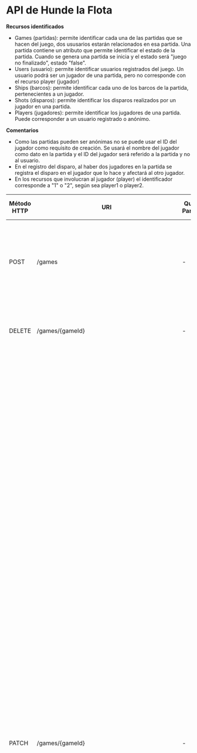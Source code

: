 # API de Hunde la Flota

**Recursos identificados**
- Games (partidas): permite identificar cada una de las partidas que se hacen del juego, dos ususarios estarán relacionados en esa partida.
  Una partida contiene un atributo que permite identificar el estado de la partida. Cuando se genera una partida se inicia y el estado será "juego no finalizado", estado "false".
- Users (usuario): permite identificar usuarios registrados del juego. Un usuario podrá ser un jugador de una partida, pero no corresponde con el recurso player (jugador)
- Ships (barcos): permite identificar cada uno de los barcos de la partida, pertenecientes a un jugador.
- Shots (disparos): permite identificar los disparos realizados por un jugador en una partida.
- Players (jugadores): permite identificar los jugadores de una partida. Puede corresponder a un usuario registrado o anónimo.


**Comentarios**
- Como las partidas pueden ser anónimas no se puede usar el ID del jugador como requisito de creación. Se usará el nombre del jugador como dato en la partida y el ID del jugador será referido a la partida y no al usuario.
- En el registro del disparo, al haber dos jugadores en la partida se registra el disparo en el jugador que lo hace y afectará al otro jugador.
- En los recursos que involucran al jugador (player) el identificador corresponde a "1" o "2", según sea player1 o player2.


| Método HTTP  | URI                | Query Params | Request Body | Response Body    | Códigos HTTP de respuesta |
|--------------|--------------------|--------------|--------------|------------------|-------------------------|
| POST         | /games            | -            | `{"player1": {"name": "Player 1"}, "player2": {"name": "Player 2"}}` | `{"gameId": 1, "gameComplete": false, "winner": null, "player1": {"name": "Player 1", "boats": [], "shots": []}, "player2": {"name": "Player 2", "boats": [], "shots": []}}}` | 201 Created<br/>400 Bad Request<br/>404 Bad Request<br/>500 Internal Server Error |
| DELETE       | /games/{gameId}  | -            | -                 | `{"message": "Game deleted"}` | 200 OK<br/>404 Not Found<br/>500 Internal Server Error |
| PATCH        | /games/{gameId}  | -            | `{"gameComplete": true}` | `{"gameId": 1, "gameComplete": true, "winner": "player1", "player1": {"name": "Player 1", "boats": [{"name": "Boat 1", "location": [A1, A2, A3, A4],"status": [false, false, false, false]},{"name": "Boat 2", "location": [C2, D2, E2], "status": [false, true, false]},{"name": "Boat 3", "location": [G7, G8, G9], "status": [false, false, false]},{"name": "Boat 4", "location": [D8, E8], "status": [false, true]},{"name": "Boat 5", "location": [J1, J2], "status": [false, false]},{"name": "Boat 6", "location": [A10, B10], "status": [true, false]},{"name": "Boat 7", "location": [J5], "status": [false]},{"name": "Boat 8", "location": [H3], "status": [true]},{"name": "Boat 9", "location": [D5], "status": [true]},{"name": "Boat 10", "location": [A7], "status": [false]}], "shots": [J7, J8, J9, J10, F7, F8, F9, G1, G2, G3, B3, C3, C7, D7, E1, E2, F5, H10, J4, B9, A3, A5, D10, F10]}, "player2": {"name": "Player 2", "boats": [{"name": "Boat 1", "location": [J7, J8, J9, J10], "status": [true, true, true, true]},{"name": "Boat 2", "location": [F7, F8, F9], "status": [true, true, true]},{"name": "Boat 3", "location": [G1, G2, G3], "status": [true, true, true]},{"name": "Boat 4", "location": [B3, C3], "status": [true, true]},{"name": "Boat 5", "location": [C7, D7], "status": [true, true]},{"name": "Boat 6", "location": [E1, E2], "status": [true, true]},{"name": "Boat 7", "location": [F5], "status": [true]},{"name": "Boat 8", "location": [H10], "status": [true]},{"name": "Boat 9", "location": [J4], "status": [true]},{"name": "Boat 10", "location": [B9], "status": [true]}], "shots": [D2, E8, A10, H3, D5, A6, A9, B1, B5, C5, C8, C10, D1, E5, E6, E10, F2, G5, G10, H1, H6, I2, I4, I6]}}}` | 200 OK<br/>400 Bad Request<br/>404 Not Found<br/>500 Internal Server Error |
| GET          | /games/{gameId}   | -            | -                   | `{"game": {"gameId": 1, "gameComplete": true, "winner": "player1", "player1": {"name": "Player 1", "boats": [{"name": "Boat 1", "location": [A1, A2, A3, A4],"status": [false, false, false, false]},{"name": "Boat 2", "location": [C2, D2, E2], "status": [false, true, false]},{"name": "Boat 3", "location": [G7, G8, G9], "status": [false, false, false]},{"name": "Boat 4", "location": [D8, E8], "status": [false, true]},{"name": "Boat 5", "location": [J1, J2], "status": [false, false]},{"name": "Boat 6", "location": [A10, B10], "status": [true, false]},{"name": "Boat 7", "location": [J5], "status": [false]},{"name": "Boat 8", "location": [H3], "status": [true]},{"name": "Boat 9", "location": [D5], "status": [true]},{"name": "Boat 10", "location": [A7], "status": [false]}], "shots": [J7, J8, J9, J10, F7, F8, F9, G1, G2, G3, B3, C3, C7, D7, E1, E2, F5, H10, J4, B9, A3, A5, D10, F10]}, "player2": {"name": "Player 2", "boats": [{"name": "Boat 1", "location": [J7, J8, J9, J10], "status": [true, true, true, true]},{"name": "Boat 2", "location": [F7, F8, F9], "status": [true, true, true]},{"name": "Boat 3", "location": [G1, G2, G3], "status": [true, true, true]},{"name": "Boat 4", "location": [B3, C3], "status": [true, true]},{"name": "Boat 5", "location": [C7, D7], "status": [true, true]},{"name": "Boat 6", "location": [E1, E2], "status": [true, true]},{"name": "Boat 7", "location": [F5], "status": [true]},{"name": "Boat 8", "location": [H10], "status": [true]},{"name": "Boat 9", "location": [J4], "status": [true]},{"name": "Boat 10", "location": [B9], "status": [true]}], "shots": [D2, E8, A10, H3, D5, A6, A9, B1, B5, C5, C8, C10, D1, E5, E6, E10, F2, G5, G10, H1, H6, I2, I4, I6]}}}}` | 200 OK<br/>404 Bad Request<br/>500 Internal Server Error |
| POST         | /games/{gameId}/players/{playerId}/ships  | -            | `{"name": "Boat 1", "location": [A1, A2, A3]}` | `{"gameId": 1, "player1": {"name": "Player 1", "boats": [{"name": "Boat 1", "location": [A1, A2, A3, A4],"status": [false, false, false, false]},{"name": "Boat 2", "location": [C2, D2, E2], "status": [false, true, false]},{"name": "Boat 3", "location": [G7, G8, G9], "status": [false, false, false]},{"name": "Boat 4", "location": [D8, E8], "status": [false, true]},{"name": "Boat 5", "location": [J1, J2], "status": [false, false]},{"name": "Boat 6", "location": [A10, B10], "status": [true, false]},{"name": "Boat 7", "location": [J5], "status": [false]},{"name": "Boat 8", "location": [H3], "status": [true]},{"name": "Boat 9", "location": [D5], "status": [true]},{"name": "Boat 10", "location": [A7], "status": [false]}]}` | 201 Created<br/>400 Bad Request<br/>404 Bad Request<br/>500 Internal Server Error |
| DELETE       | /games/{gameId}/players/{playerId}/ships/{shipId}  | -            | -                 | `{"message": "Ship deleted"}` | 200 OK<br/>404 Not Found<br/>500 Internal Server Error |
| GET          | /games/{gameId}/players/{playerId}/ships   | -            | -                   | `{"boats": [{"name": "Boat 1", "location": [A1, A2, A3, A4],"status": [false, false, false, false]},{"name": "Boat 2", "location": [C2, D2, E2], "status": [false, true, false]},{"name": "Boat 3", "location": [G7, G8, G9], "status": [false, false, false]},{"name": "Boat 4", "location": [D8, E8], "status": [false, true]},{"name": "Boat 5", "location": [J1, J2], "status": [false, false]},{"name": "Boat 6", "location": [A10, B10], "status": [true, false]},{"name": "Boat 7", "location": [J5], "status": [false]},{"name": "Boat 8", "location": [H3], "status": [true]},{"name": "Boat 9", "location": [D5], "status": [true]},{"name": "Boat 10", "location": [A7], "status": [false]}]}` | 200 OK<br/>404 Bad Request<br/>500 Internal Server Error |
| POST         | /games/{gameId}/players/{playerId}/shots  | -            | `{"shot": "B3}` | `{"gameId": 1, "player1": {"name": "Player 1", "shots":[B3, C4, A1]}}` | 201 Created<br/>400 Bad Request<br/>404 Bad Request<br/>500 Internal Server Error |
| POST        	 | /users				| -				| `{"name": "Marc"}` | `{"userId": 1, "name": "Marc", "points": 0}` | 201 Created<br/>400 Bad Request<br/>404 Bad Request<br/>500 Internal Server Error |
| GET          	 | /users/{userId}	    | -				| -					 | `{"user": {"userId": 1, "name": "Marc", "points": 0}}` | 201 Created<br/>400 Bad Request<br/>404 Bad Request<br/>500 Internal Server Error |
| DELETE         | /users/{userId}		| -				| -				     | `{"message": "User deleted"}` | 200 OK<br/>404 Not Found<br/>500 Internal Server Error |